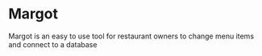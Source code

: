 # Margot
Margot is an easy to use tool for restaurant owners to change menu items and connect to a database
